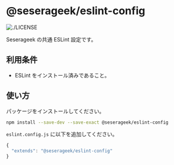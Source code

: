 # @seserageek/eslint-config

![./LICENSE](https://img.shields.io/github/license/nuxt/nuxt.svg?style=flat&colorA=18181B&colorB=28CF8D)

Seserageek の共通 ESLint 設定です。

## 利用条件

- ESLint をインストール済みであること。

## 使い方

パッケージをインストールしてください。

```bash
npm install --save-dev --save-exact @seserageek/eslint-config
```

`eslint.config.js` に以下を追加してください。

```javascript
{
  "extends": "@seserageek/eslint-config"
}
```


